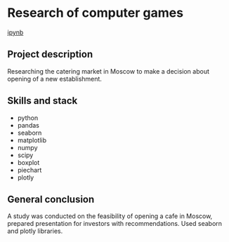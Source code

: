 # Research of computer games

[ipynb](https://github.com/MilkaKaplan/Portfolio_DA/blob/research-data-analysis/Catering%20market/Catering%20Market%20(2).ipynb)

## Project description
Researching the catering market in Moscow to make a decision about opening of a new establishment. 

## Skills and stack
* python
* pandas
* seaborn
* matplotlib
* numpy
* scipy
* boxplot
* piechart
* plotly


## General conclusion
A study was conducted on the feasibility of opening a cafe in Moscow, prepared presentation for investors with recommendations. Used
seaborn and plotly libraries.

